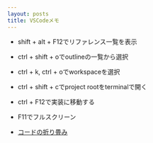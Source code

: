 ```yaml
---
layout: posts
title: VSCodeメモ
---
```

* shift + alt + F12でリファレンス一覧を表示

* ctrl + shift + oでoutlineの一覧から選択

* ctrl + k, ctrl + oでworkspaceを選択

* ctrl + shift + cでproject rootをterminalで開く

* ctrl + F12で実装に移動する

* F11でフルスクリーン

* [コードの折り畳み](https://code.visualstudio.com/docs/editor/codebasics#_folding)
